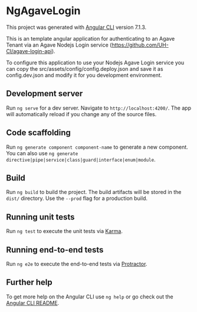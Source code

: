 # NgAgaveLogin

This project was generated with [Angular CLI](https://github.com/angular/angular-cli) version 7.1.3.

This is an template angular application for authenticating to an Agave Tenant via an Agave Nodejs Login service (https://github.com/UH-CI/agave-login-api).  

To configure this application to use your Nodejs Agave Login service you can copy the src/assets/config/config.deploy.json and save it as config.dev.json and modify it for you development environment.

## Development server

Run `ng serve` for a dev server. Navigate to `http://localhost:4200/`. The app will automatically reload if you change any of the source files.

## Code scaffolding

Run `ng generate component component-name` to generate a new component. You can also use `ng generate directive|pipe|service|class|guard|interface|enum|module`.

## Build

Run `ng build` to build the project. The build artifacts will be stored in the `dist/` directory. Use the `--prod` flag for a production build.

## Running unit tests

Run `ng test` to execute the unit tests via [Karma](https://karma-runner.github.io).

## Running end-to-end tests

Run `ng e2e` to execute the end-to-end tests via [Protractor](http://www.protractortest.org/).

## Further help

To get more help on the Angular CLI use `ng help` or go check out the [Angular CLI README](https://github.com/angular/angular-cli/blob/master/README.md).
